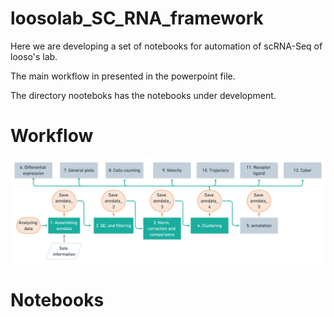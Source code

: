 # loosolab_SC_RNA_framework

Here we are developing a set of notebooks for automation of scRNA-Seq of looso's lab.

The main workflow in presented in the powerpoint file.

The directory nooteboks has the notebooks under development.

# Workflow

![](image/scRNAseq_2x_2_.png)

# Notebooks
[](ddc7ea87e567d85a6913388071155a014b0962a6)
